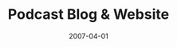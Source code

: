 ---
client: RVR
title: Podcast Blog & Website
date: 2007-04-01
website: 
status: retired
role: Website Developer
publish:
  draft: true
tags:
- Website
- User Experience
- Podcast
- Consultation
- Wordpress
- HTML
- CSS
- Flash
- Logo Design
- Graphic Design
- Architecture
thumbnail: 
assets: 
- filename:
  caption:
  type:
  width:
  height:
- filename:
  caption:
  type:
  width:
  height:
---
